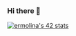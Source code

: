 ### Hi there 👋

[![ermolina's 42 stats](https://badge42.vercel.app/api/v2/cllk7tgu4000608l9539twx7u/stats?cursusId=21&coalitionId=330)](https://github.com/emolina7)

